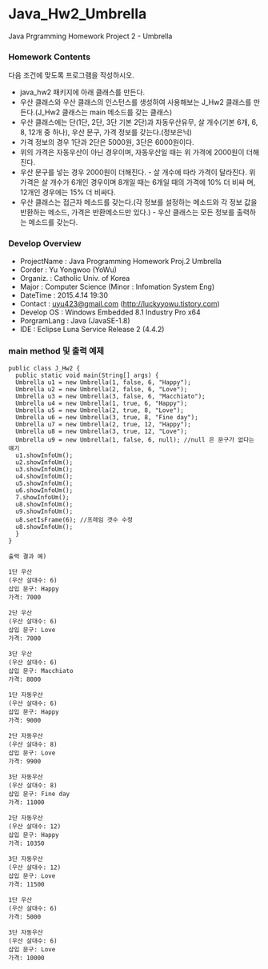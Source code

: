 # Java_Hw2_Umbrella
Java Prgramming Homework Project 2 - Umbrella

### Homework Contents
다음 조건에 맞도록 프로그램을 작성하시오. 
- java_hw2 패키지에 아래 클래스를 만든다. 
- 우산 클래스와 우산 클래스의 인스턴스를 생성하여 사용해보는 J_Hw2 클래스를 만든다.(J_Hw2 클래스는 main 메소드를 갖는 클래스) 
- 우산 클래스에는 단(1단, 2단, 3단 기본 2단)과 자동우산유무, 살 개수(기본 6개, 6, 8, 12개 중 하나), 우산 문구, 가격 정보를 갖는다.(정보은닉) 
- 가격 정보의 경우 1단과 2단은 5000원, 3단은 6000원이다. 
- 위의 가격은 자동우산이 아닌 경우이며, 자동우산일 때는 위 가격에 2000원이 더해진다. 
- 우산 문구를 넣는 경우 2000원이 더해진다. - 살 개수에 따라 가격이 달라진다. 위 가격은 살 개수가 6개인 경우이며 8개일 때는 6개일 때의 가격에 10% 더 비싸
며, 12개인 경우에는 15% 더 비싸다. 
- 우산 클래스는 접근자 메소드를 갖는다.(각 정보를 설정하는 메소드와 각 정보 값을 반환하는 메소드, 가격은 반환메소드만 있다.) - 우산 클래스는 모든 정보를 출력하는 메소드를 갖는다. 

### Develop Overview
*	ProjectName	: Java Programming Homework Proj.2 Umbrella
*	Corder 		: Yu Yongwoo (YoWu)
*	Organiz.	: Catholic Univ. of Korea
*	Major		: Computer Science (Minor : Infomation System Eng)
*	DateTime	: 2015.4.14 19:30
*	Contact		: uyu423@gmail.com (http://luckyyowu.tistory.com)
*	Develop OS	: Windows Embedded 8.1 Industry Pro x64
*	PorgramLang	: Java (JavaSE-1.8)
*	IDE	        : Eclipse Luna Service Release 2 (4.4.2)

### main method 및 출력 예제
    public class J_Hw2 {
      public static void main(String[] args) {
      Umbrella u1 = new Umbrella(1, false, 6, "Happy");
      Umbrella u2 = new Umbrella(2, false, 6, "Love");
      Umbrella u3 = new Umbrella(3, false, 6, "Macchiato");
      Umbrella u4 = new Umbrella(1, true, 6, "Happy");
      Umbrella u5 = new Umbrella(2, true, 8, "Love");
      Umbrella u6 = new Umbrella(3, true, 8, "Fine day");
      Umbrella u7 = new Umbrella(2, true, 12, "Happy");
      Umbrella u8 = new Umbrella(3, true, 12, "Love");
      Umbrella u9 = new Umbrella(1, false, 6, null); //null 은 문구가 없다는 얘기
      u1.showInfoUm();
      u2.showInfoUm();
      u3.showInfoUm();
      u4.showInfoUm();
      u5.showInfoUm();
      u6.showInfoUm();
      7.showInfoUm();
      u8.showInfoUm();
      u9.showInfoUm();
      u8.setIsFrame(6); //프레임 갯수 수정
      u8.showInfoUm();
      }
    }
    
    출력 결과 예)
    
    1단 우산
    (우산 살대수: 6)
    삽입 문구: Happy
    가격: 7000
    
    2단 우산
    (우산 살대수: 6)
    삽입 문구: Love
    가격: 7000
    
    3단 우산
    (우산 살대수: 6)
    삽입 문구: Macchiato
    가격: 8000
    
    1단 자동우산
    (우산 살대수: 6)
    삽입 문구: Happy
    가격: 9000
    
    2단 자동우산
    (우산 살대수: 8)
    삽입 문구: Love
    가격: 9900
    
    3단 자동우산
    (우산 살대수: 8)
    삽입 문구: Fine day
    가격: 11000
    
    2단 자동우산
    (우산 살대수: 12)
    삽입 문구: Happy
    가격: 10350
    
    3단 자동우산
    (우산 살대수: 12)
    삽입 문구: Love
    가격: 11500
    
    1단 우산
    (우산 살대수: 6)
    가격: 5000
    
    3단 자동우산
    (우산 살대수: 6)
    삽입 문구: Love
    가격: 10000
